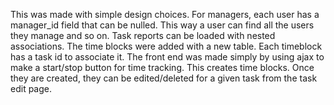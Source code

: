 This was made with simple design choices. For managers, each user has a manager_id field that can be nulled. This way a user can find all the users they manage and so on. Task reports can be loaded with nested associations. The time blocks were added with a new table. Each timeblock has a task id to associate it. The front end was made simply by using ajax to make a start/stop button for time tracking. This creates time blocks. Once they are created, they can be edited/deleted for a given task from the task edit page.
